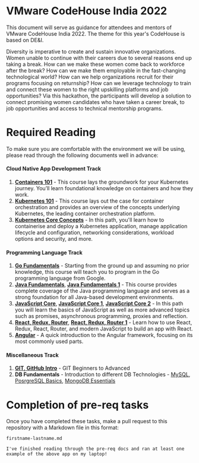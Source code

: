 # VMware CodeHouse India 2022

This document will serve as guidance for attendees and mentors of VMware CodeHouse India 2022. The theme for this year's CodeHouse is based on DE&I.

Diversity is imperative to create and sustain innovative organizations. Women unable to continue with their careers due to several reasons end up taking a break. 
How can we make these women come back to workforce after the break? How can we make them employable in the fast-changing technological world?  How can we help organizations recruit for their programs focusing on returnship? How can we leverage technology to train and connect these women to the right upskilling platforms and job opportunities? Via this hackathon, the participants will develop a solution to connect promising women candidates who have taken a career break, to job opportunities and access to technical mentorship programs. 


# Required Reading

To make sure you are comfortable with the environment we will be using, please read through the following documents well in advance:

#### Cloud Native App Development Track 
1. **[Containers 101](https://kube.academy/courses/containers-101)** - This course lays the groundwork for your Kubernetes journey. You’ll learn foundational knowledge on containers and how they work. 
2. **[Kubernetes 101](https://kube.academy/courses/kubernetes-101)** - This course lays out the case for container orchestration and provides an overview of the concepts underlying Kubernetes, the leading container orchestration platform.
3. **[Kubernetes Core Concepts](https://kube.academy/paths/kubernetes-core-concepts)** - In this path, you'll learn how to containerise and deploy a Kubernetes application, manage application lifecycle and configuration, networking considerations, workload options and security, and more.

#### Programming Language Track
1. **[Go Fundamentals](https://www.udemy.com/course/getgoing/)** - Starting from the ground up and assuming no prior knowledge, this course will teach you to program in the Go programming language from Google.
2. **[Java Fundamentals](https://www.udemy.com/course/java-tutorial)**, **[Java Fundamentals 1](https://www.udemy.com/course/java-latest-programming-fromzero-java13-java12-java11-java10-java9-j8)** - This course provides complete coverage of the Java programming language and serves as a strong foundation for all Java-based development environments. 
3. **[JavaScript Core](https://www.udemy.com/course/javascript-essentials)**, **[JavaScript Core 1](https://www.udemy.com/course/javascriptfundamentals)**, **[JavaScript Core 2](https://www.udemy.com/course/advanced-and-object-oriented-javascript)** - In this path you will learn the basics of JavaScript as well as more advanced topics such as promises, asynchronous programming, proxies and reflection.
4. **[React, Redux, Router](https://www.udemy.com/course/reacttutorial/)**, **[React, Redux, Router 1](https://www.udemy.com/course/modern-react/)** - Learn how to use React, Redux, React, Router, and modern JavaScript to build an app with React.
5. **[Angular](https://www.udemy.com/course/angular-for-beginners-course)** - A quick introduction to the Angular framework, focusing on its most commonly used parts.

#### Miscellaneous Track
1. **[GIT, GitHub Intro](https://www.udemy.com/course/gitbyavinash/)** - GIT Beginners to Advanced
2. **DB Fundamentals** - Introduction to different DB Technologies - [MySQL](https://www.udemy.com/course/mysqlbasics), [PosrgreSQL Basics](https://www.udemy.com/course/sqlpostgres-posrgresql), [MongoDB Essentials](https://www.udemy.com/course/mongodbessentials)


# Completion of pre-req tasks

Once you have completed these tasks, make a pull request to this repository with a Markdown file in this format:

`firstname-lastname.md`

`I've finished reading through the pre-req docs and ran at least one example of the above app on my laptop!`
